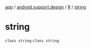 [app](../../../index.md) / [android.support.design](../../index.md) / [R](../index.md) / [string](.)

# string

`class string`
`class string`
